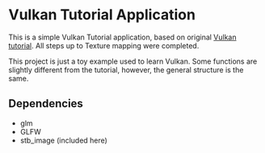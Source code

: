 # Vulkan Tutorial Application

This is a simple Vulkan Tutorial application, based on original [Vulkan tutorial](https://vulkan-tutorial.com). All steps up to Texture mapping were completed.

This project is just a toy example used to learn Vulkan. Some functions are slightly different from the tutorial, however, the general structure is the same.

## Dependencies

* glm
* GLFW
* stb_image (included here)